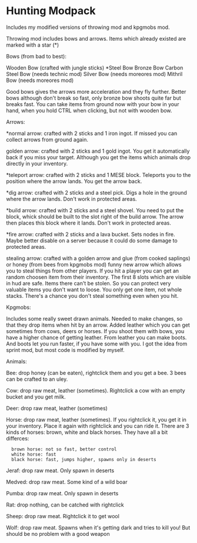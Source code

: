 # Hunting Modpack


Includes my modified versions of throwing mod and kpgmobs mod.

Throwing mod includes bows and arrows.
Items which already existed are marked with a star (*)

Bows (from bad to best):

Wooden Bow (crafted with jungle sticks)
*Steel Bow
Bronze Bow
Carbon Steel Bow (needs technic mod)
Silver Bow (needs moreores mod)
Mithril Bow (needs moreores mod)

Good bows gives the arrows more acceleration and they fly further.
Better bows although don't break so fast, only bronze bow shoots quite far but breaks fast.
You can take items from ground now with your bow in your hand, when you hold CTRL when clicking, but not with wooden bow.



Arrows:

*normal arrow: crafted with 2 sticks and 1 iron ingot. If missed you can collect arrows from ground again.

golden arrow: crafted with 2 sticks and 1 gold ingot. You get it automatically back if you miss your target. Although you get the items which animals drop directly in your inventory.

*teleport arrow: crafted with 2 sticks and 1 MESE block. Teleports you to the position where the arrow lands. You get the arrow back.

*dig arrow: crafted with 2 sticks and a steel pick. Digs a hole in the ground where the arrow lands. Don't work in protected areas.

*build arrow: crafted with 2 sticks and a steel shovel. You need to put the block, whick should be built to the slot right of the build arrow. The arrow then places this block where it lands. Don't work in protected areas. 

*fire arrow: crafted with 2 sticks and a lava bucket. Sets nodes in fire. Maybe better disable on a server because it could do some damage to protected areas.

stealing arrow: crafted with a golden arrow and glue (from cooked saplings) or honey (from bees from kpgmobs mod)
funny new arrow which allows you to steal things from other players. If you hit a player you can get an random choosen item from their inventory. The first 8 slots which are visible in hud are safe. Items there can't be stolen. So you can protect very valuable items you don't want to loose. You only get one item, not whole stacks. There's a chance you don't steal something even when you hit.



Kpgmobs:

Includes some really sweet drawn animals. Needed to make changes, so that they drop items when hit by an arrow.
Added leather which you can get sometimes from cows, deers or horses. If you shoot them with bows, you have a higher chance of getting leather.
From leather you can make boots. And boots let you run faster, if you have some with you. I got the idea from sprint mod, but most code is modified by myself.

Animals:

Bee: drop honey (can be eaten), rightclick them and you get a bee. 3 bees can be crafted to an uley.

Cow: drop raw meat, leather (sometimes). Rightclick a cow with an empty bucket and you get milk.

Deer: drop raw meat, leather (sometimes)

Horse: drop raw meat, leather (sometimes). If you rightclick it, you get it in your inventory. Place it again with rightclick and you can ride it. There are 3 kinds of horses: brown, white and black horses. They have all a bit differces:
      
      brown horse: not so fast, better control
      white horse: fast
      black horse: fast, jumps higher, spawns only in deserts

Jeraf: drop raw meat. Only spawn in deserts

Medved: drop raw meat. Some kind of a wild boar

Pumba: drop raw meat. Only spawn in deserts

Rat: drop nothing, can be catched with rightclick

Sheep: drop raw meat. Rightclick it to get wool

Wolf: drop raw meat. Spawns when it's getting dark and tries to kill you! But should be no problem with a good weapon
